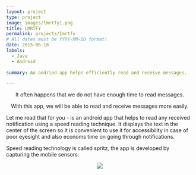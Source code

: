 ```yaml
---
layout: project
type: project
image: images/lmrtfy1.png
title: LMRTFY
permalink: projects/Imrtfy
# All dates must be YYYY-MM-DD format!
date: 2015-06-18
labels:
  - Java
  - Android
  
summary: An andriod app helps efficiently read and receive messages.

---
```

<p align="center">
It often happens that we do not have enough time to read messages.
</p>
<p align="center">
With this app, we will be able to read and receive messages more easily.
  
Let me read that for you - is an android app that helps to read any received notification using a speed reading technique.
It displays the text in the center of the screen so it is convenient to use it for accessibility in case of poor eyesight and also economs time on going through notifications.

Speed reading technology is called spritz, the app is developed by capturing the mobile sensors.
</p>

<p align="center">
<img src="https://li-jj.github.io/images/LMRTFY.gif">
</p>

